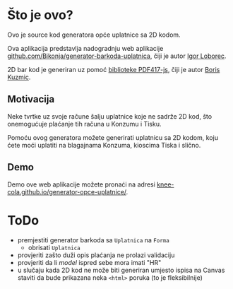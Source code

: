 # Što je ovo?
Ovo je source kod generatora opće uplatnice sa 2D kodom.

Ova aplikacija predstavlja nadogradnju web aplikacije [github.com/Bikonja/generator-barkoda-uplatnica](https://github.com/Bikonja/generator-barkoda-uplatnica), čiji je autor [Igor Loborec](https://github.com/Bikonja).

2D bar kod je generiran uz pomoć [biblioteke PDF417-js](https://github.com/bkuzmic/pdf417-js), čiji je autor [Boris Kuzmic](https://github.com/bkuzmic).

## Motivacija
Neke tvrtke uz svoje račune šalju uplatnice koje ne sadrže 2D kod, što onemogućuje plaćanje tih računa u Konzumu i Tisku.

Pomoću ovog generatora možete generirati uplatnicu sa 2D kodom, koju ćete moći uplatiti na blagajnama Konzuma, kioscima Tiska i slično.

## Demo
Demo ove web aplikacije možete pronaći na adresi [knee-cola.github.io/generator-opce-uplatnice/](https://knee-cola.github.io/generator-opce-uplatnice/).

# ToDo
* premjestiti generator barkoda sa `Uplatnica` na `Forma`
  * obrisati `Uplatnica`
* provjeriti zašto duži opis plaćanja ne prolazi validaciju
* provjeriti da li *model* ispred sebe mora imati "HR"
* u slučaju kada 2D kod ne može biti generiran umjesto ispisa na Canvas staviti da bude prikazana neka `<html>` poruka (to je fleksibilnije)
